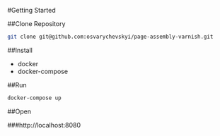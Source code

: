 #Getting Started

##Clone Repository
```bash
git clone git@github.com:osvarychevskyi/page-assembly-varnish.git
```

##Install
* docker
* docker-compose

##Run
```bash
docker-compose up
```

##Open

###http://localhost:8080
